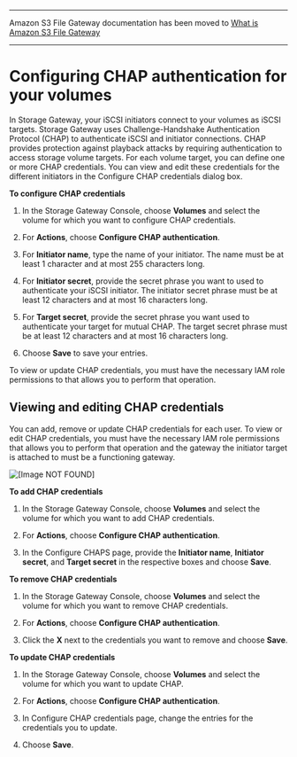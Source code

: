 --------

Amazon S3 File Gateway documentation has been moved to [What is Amazon S3 File Gateway](https://docs.aws.amazon.com/filegateway/latest/files3/WhatIsStorageGateway.html)

--------

# Configuring CHAP authentication for your volumes<a name="GettingStartedConfigureChap"></a>

In Storage Gateway, your iSCSI initiators connect to your volumes as iSCSI targets\. Storage Gateway uses Challenge\-Handshake Authentication Protocol \(CHAP\) to authenticate iSCSI and initiator connections\. CHAP provides protection against playback attacks by requiring authentication to access storage volume targets\. For each volume target, you can define one or more CHAP credentials\. You can view and edit these credentials for the different initiators in the Configure CHAP credentials dialog box\.

**To configure CHAP credentials**

1. In the Storage Gateway Console, choose **Volumes** and select the volume for which you want to configure CHAP credentials\.

1. For **Actions**, choose **Configure CHAP authentication**\.

1. For **Initiator name**, type the name of your initiator\. The name must be at least 1 character and at most 255 characters long\.

1. For **Initiator secret**, provide the secret phrase you want to used to authenticate your iSCSI initiator\. The initiator secret phrase must be at least 12 characters and at most 16 characters long\.

1. For **Target secret**, provide the secret phrase you want used to authenticate your target for mutual CHAP\. The target secret phrase must be at least 12 characters and at most 16 characters long\.

1. Choose **Save** to save your entries\.

To view or update CHAP credentials, you must have the necessary IAM role permissions to that allows you to perform that operation\.

## Viewing and editing CHAP credentials<a name="edit-chap-volume"></a>

You can add, remove or update CHAP credentials for each user\. To view or edit CHAP credentials, you must have the necessary IAM role permissions that allows you to perform that operation and the gateway the initiator target is attached to must be a functioning gateway\.

![\[Image NOT FOUND\]](http://docs.aws.amazon.com/storagegateway/latest/userguide/images/configure-chap.png)

**To add CHAP credentials**

1. In the Storage Gateway Console, choose **Volumes** and select the volume for which you want to add CHAP credentials\.

1. For **Actions**, choose **Configure CHAP authentication**\.

1. In the Configure CHAPS page, provide the **Initiator name**, **Initiator secret**, and **Target secret** in the respective boxes and choose **Save**\.

**To remove CHAP credentials**

1. In the Storage Gateway Console, choose **Volumes** and select the volume for which you want to remove CHAP credentials\.

1. For **Actions**, choose **Configure CHAP authentication**\.

1. Click the **X** next to the credentials you want to remove and choose **Save**\.

**To update CHAP credentials**

1. In the Storage Gateway Console, choose **Volumes** and select the volume for which you want to update CHAP\.

1. For **Actions**, choose **Configure CHAP authentication**\.

1. In Configure CHAP credentials page, change the entries for the credentials you to update\.

1. Choose **Save**\.
